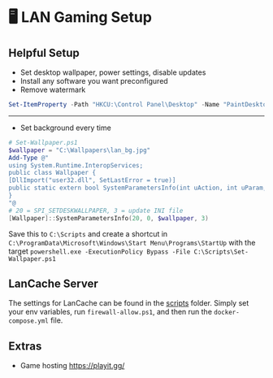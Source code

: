 # 🖥️ LAN Gaming Setup

## Helpful Setup
   - Set desktop wallpaper, power settings, disable updates
   - Install any software you want preconfigured
   - Remove watermark
```powershell
Set-ItemProperty -Path "HKCU:\Control Panel\Desktop" -Name "PaintDesktopVersion" -Value 0
```
---
   - Set background every time
   ```powershell
# Set-Wallpaper.ps1
$wallpaper = "C:\Wallpapers\lan_bg.jpg"
Add-Type @"
using System.Runtime.InteropServices;
public class Wallpaper {
  [DllImport("user32.dll", SetLastError = true)]
  public static extern bool SystemParametersInfo(int uAction, int uParam, string lpvParam, int fuWinIni);
}
"@
# 20 = SPI_SETDESKWALLPAPER, 3 = update INI file
[Wallpaper]::SystemParametersInfo(20, 0, $wallpaper, 3)
```
   Save this to `C:\Scripts` and create a shortcut in `C:\ProgramData\Microsoft\Windows\Start Menu\Programs\StartUp` with the target `powershell.exe -ExecutionPolicy Bypass -File C:\Scripts\Set-Wallpaper.ps1 `

## LanCache Server

The settings for LanCache can be found in the [scripts](/scripts) folder. Simply set your env variables, run `firewall-allow.ps1`, and then run the `docker-compose.yml` file.

## Extras

- Game hosting https://playit.gg/
